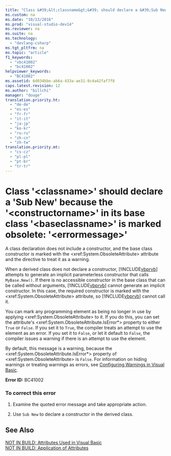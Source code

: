```yaml
---
title: "Class &#39;&lt;classname&gt;&#39; should declare a &#39;Sub New&#39; because the &#39;&lt;constructorname&gt;&#39; in its base class &#39;&lt;baseclassname&gt;&#39; is marked obsolete: &#39;&lt;errormessage&gt;&#39;"
ms.custom: na
ms.date: "10/13/2016"
ms.prod: "visual-studio-dev14"
ms.reviewer: na
ms.suite: na
ms.technology: 
  - "devlang-csharp"
ms.tgt_pltfrm: na
ms.topic: "article"
f1_keywords: 
  - "vbc41002"
  - "bc41002"
helpviewer_keywords: 
  - "BC41002"
ms.assetid: 6d034bbe-ab6a-433a-ae31-8c4a42faf7f8
caps.latest.revision: 12
ms.author: "billchi"
manager: "douge"
translation.priority.ht: 
  - "de-de"
  - "es-es"
  - "fr-fr"
  - "it-it"
  - "ja-jp"
  - "ko-kr"
  - "ru-ru"
  - "zh-cn"
  - "zh-tw"
translation.priority.mt: 
  - "cs-cz"
  - "pl-pl"
  - "pt-br"
  - "tr-tr"
---
```

# Class &#39;&lt;classname&gt;&#39; should declare a &#39;Sub New&#39; because the &#39;&lt;constructorname&gt;&#39; in its base class &#39;&lt;baseclassname&gt;&#39; is marked obsolete: &#39;&lt;errormessage&gt;&#39;
A class declaration does not include a constructor, and the base class constructor is marked with the \<xref:System.ObsoleteAttribute> attribute and the directive to treat it as a warning.  
  
 When a derived class does not declare a constructor, [!INCLUDE[vbprvb](../codequality/includes/vbprvb_md.md)] attempts to generate an implicit parameterless constructor that calls `MyBase.New()`. If there is no accessible constructor in the base class that can be called without arguments, [!INCLUDE[vbprvb](../codequality/includes/vbprvb_md.md)] cannot generate an implicit constructor. In this case, the required constructor is marked with the \<xref:System.ObsoleteAttribute> attribute, so [!INCLUDE[vbprvb](../codequality/includes/vbprvb_md.md)] cannot call it.  
  
 You can mark any programming element as being no longer in use by applying \<xref:System.ObsoleteAttribute> to it. If you do this, you can set the attribute's \<xref:System.ObsoleteAttribute.IsError*> property to either `True` or `False`. If you set it to `True`, the compiler treats an attempt to use the element as an error. If you set it to `False`, or let it default to `False`, the compiler issues a warning if there is an attempt to use the element.  
  
 By default, this message is a warning, because the \<xref:System.ObsoleteAttribute.IsError*> property of \<xref:System.ObsoleteAttribute> is `False`. For information on hiding warnings or treating warnings as errors, see [Configuring Warnings in Visual Basic](../ide/configuring-warnings-in-visual-basic.md).  
  
 **Error ID:** BC41002  
  
### To correct this error  
  
1.  Examine the quoted error message and take appropriate action.  
  
2.  Use `Sub New` to declare a constructor in the derived class.  
  
## See Also  
 [NOT IN BUILD: Attributes Used in Visual Basic](assetId:///22231318-8a40-49af-9245-e0aab723563b)   
 [NOT IN BUILD: Application of Attributes](assetId:///2b1703ed-4437-49b3-bc0b-568094324f47)